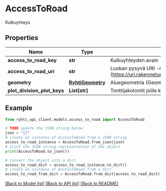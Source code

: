 # AccessToRoad

Kulkuyhteys

## Properties

Name | Type | Description | Notes
------------ | ------------- | ------------- | -------------
**access_to_road_key** | **str** | Kulkuyhteyden avain | 
**access_to_road_uri** | **str** | Luokan pysyvä URI -muotoinen viittaustunniste (https://uri.rakennetunymparistontietojarjestelma.fi/accesstoroad/{guid}) | [optional] [readonly] 
**geometry** | [**RyhtiGeometry**](RyhtiGeometry.md) | Aluegeometria (Geometriatyypin oltava Polygon tai MultiPolygon) | 
**plot_division_plot_keys** | **List[str]** | Tonttijakotontit joille kulkuyhteys | 

## Example

```python
from ryhti_api_client.models.access_to_road import AccessToRoad

# TODO update the JSON string below
json = "{}"
# create an instance of AccessToRoad from a JSON string
access_to_road_instance = AccessToRoad.from_json(json)
# print the JSON string representation of the object
print(AccessToRoad.to_json())

# convert the object into a dict
access_to_road_dict = access_to_road_instance.to_dict()
# create an instance of AccessToRoad from a dict
access_to_road_from_dict = AccessToRoad.from_dict(access_to_road_dict)
```
[[Back to Model list]](../README.md#documentation-for-models) [[Back to API list]](../README.md#documentation-for-api-endpoints) [[Back to README]](../README.md)


